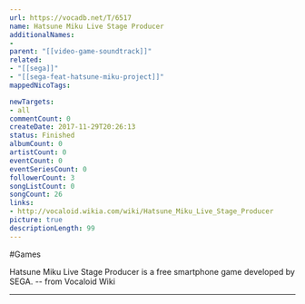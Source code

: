 ```yaml
---
url: https://vocadb.net/T/6517
name: Hatsune Miku Live Stage Producer
additionalNames: 
- 
parent: "[[video-game-soundtrack]]"
related:
- "[[sega]]"
- "[[sega-feat-hatsune-miku-project]]"
mappedNicoTags:

newTargets:
- all
commentCount: 0
createDate: 2017-11-29T20:26:13
status: Finished
albumCount: 0
artistCount: 0
eventCount: 0
eventSeriesCount: 0
followerCount: 3
songListCount: 0
songCount: 26
links: 
- http://vocaloid.wikia.com/wiki/Hatsune_Miku_Live_Stage_Producer
picture: true
descriptionLength: 99
---
```


#Games

Hatsune Miku Live Stage Producer is a free smartphone game developed by SEGA.
-- from Vocaloid Wiki

---

